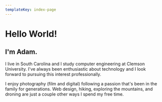 ```yaml
---
templateKey: index-page
---
```

# Hello World!

## I'm Adam.

I live in South Carolina and I study computer engineering at Clemson University. I've always been enthusiastic about technology and I look forward to pursuing this interest professionally. 

I enjoy photography (film and digital) following a passion that's been in the family for generations. Web design, hiking, exploring the mountains, and droning are just a couple other ways I spend my free time.